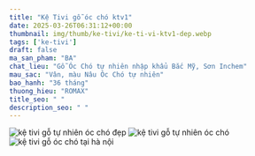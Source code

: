 ```yaml
---
title: "Kệ Tivi gỗ óc chó ktv1"
date: 2025-03-26T06:31:12+00:00
thumbnail: img/thumb/ke-tivi/ke-ti-vi-ktv1-dep.webp
tags: ['ke-tivi']
draft: false
ma_san_pham: "BA"
chat_lieu: "Gỗ Óc Chó tự nhiên nhập khẩu Bắc Mỹ, Sơn Inchem"
mau_sac: "Vân, màu Nâu Óc Chó tự nhiên"
bao_hanh: "36 tháng"
thuong_hieu: "ROMAX"
title_seo: " "
description_seo: " "
---
```

![kệ tivi gỗ tự nhiên óc chó đẹp](/img/ke-tivi/ktv1/ke-ti-vi-ktv1-00-1.webp)
![kệ tivi gỗ tự nhiên óc chó](/img/ke-tivi/ktv1/ke-ti-vi-ktv1-00-2.webp)
![kệ tivi gỗ óc chó tại hà nội](/img/ke-tivi/ktv1/ke-ti-vi-ktv1-00-3.webp)